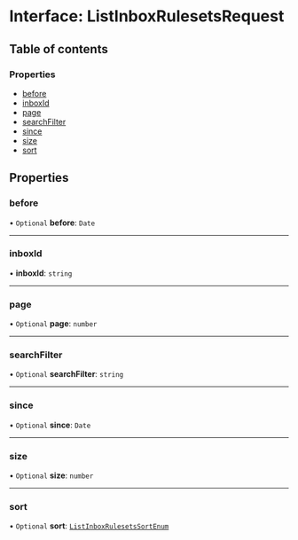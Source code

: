 # Interface: ListInboxRulesetsRequest

## Table of contents

### Properties

- [before](ListInboxRulesetsRequest.md#before)
- [inboxId](ListInboxRulesetsRequest.md#inboxid)
- [page](ListInboxRulesetsRequest.md#page)
- [searchFilter](ListInboxRulesetsRequest.md#searchfilter)
- [since](ListInboxRulesetsRequest.md#since)
- [size](ListInboxRulesetsRequest.md#size)
- [sort](ListInboxRulesetsRequest.md#sort)

## Properties

### <a id="before" name="before"></a> before

• `Optional` **before**: `Date`

___

### <a id="inboxid" name="inboxid"></a> inboxId

• **inboxId**: `string`

___

### <a id="page" name="page"></a> page

• `Optional` **page**: `number`

___

### <a id="searchfilter" name="searchfilter"></a> searchFilter

• `Optional` **searchFilter**: `string`

___

### <a id="since" name="since"></a> since

• `Optional` **since**: `Date`

___

### <a id="size" name="size"></a> size

• `Optional` **size**: `number`

___

### <a id="sort" name="sort"></a> sort

• `Optional` **sort**: [`ListInboxRulesetsSortEnum`](../enums/ListInboxRulesetsSortEnum.md)
